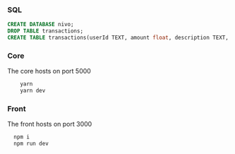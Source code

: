 ### SQL

```sql
CREATE DATABASE nivo;
DROP TABLE transactions;
CREATE TABLE transactions(userId TEXT, amount float, description TEXT, id TEXT, type boolean);
```

### Core

The core hosts on port 5000

```bash
    yarn
    yarn dev
```

### Front

The front hosts on port 3000

```bash
  npm i
  npm run dev
```
